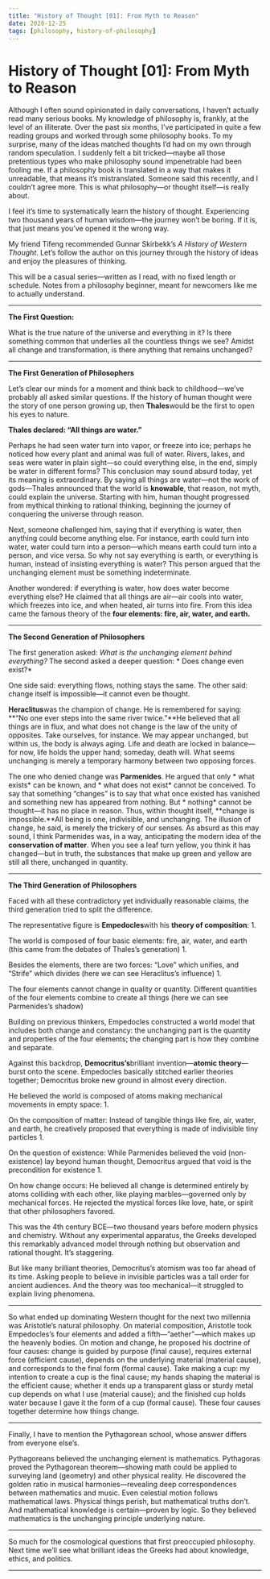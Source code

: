 ```yaml
---
title: "History of Thought [01]: From Myth to Reason"
date: 2020-12-25
tags: [philosophy, history-of-philosophy]
---
```


# History of Thought [01]: From Myth to Reason


Although I often sound opinionated in daily conversations, I haven’t actually read many serious books. My knowledge of philosophy is, frankly, at the level of an illiterate. Over the past six months, I’ve participated in quite a few reading groups and worked through some philosophy books. To my surprise, many of the ideas matched thoughts I’d had on my own through random speculation. I suddenly felt a bit tricked—maybe all those pretentious types who make philosophy sound impenetrable had been fooling me. If a philosophy book is translated in a way that makes it unreadable, that means it’s mistranslated. Someone said this recently, and I couldn’t agree more. This is what philosophy—or thought itself—is really about.

I feel it’s time to systematically learn the history of thought. Experiencing two thousand years of human wisdom—the journey won’t be boring. If it is, that just means you’ve opened it the wrong way.

My friend Tifeng recommended Gunnar Skirbekk’s *A History of Western Thought*. Let’s follow the author on this journey through the history of ideas and enjoy the pleasures of thinking.

This will be a casual series—written as I read, with no fixed length or schedule. Notes from a philosophy beginner, meant for newcomers like me to actually understand.

---

**The First Question:**

What is the true nature of the universe and everything in it? Is there something common that underlies all the countless things we see? Amidst all change and transformation, is there anything that remains unchanged?

---

**The First Generation of Philosophers**

Let’s clear our minds for a moment and think back to childhood—we’ve probably all asked similar questions. If the history of human thought were the story of one person growing up, then **Thales**would be the first to open his eyes to nature.

**Thales declared: “All things are water.”**

Perhaps he had seen water turn into vapor, or freeze into ice; perhaps he noticed how every plant and animal was full of water. Rivers, lakes, and seas were water in plain sight—so could everything else, in the end, simply be water in different forms? This conclusion may sound absurd today, yet its meaning is extraordinary. By saying all things are water—not the work of gods—Thales announced that the world is **knowable**, that reason, not myth, could explain the universe. Starting with him, human thought progressed from mythical thinking to rational thinking, beginning the journey of conquering the universe through reason.

Next, someone challenged him, saying that if everything is water, then anything could become anything else. For instance, earth could turn into water, water could turn into a person—which means earth could turn into a person, and vice versa. So why not say everything is earth, or everything is human, instead of insisting everything is water? This person argued that the unchanging element must be something indeterminate.

Another wondered: if everything is water, how does water become everything else? He claimed that all things are air—air cools into water, which freezes into ice, and when heated, air turns into fire. From this idea came the famous theory of the **four elements: fire, air, water, and earth.**

---

**The Second Generation of Philosophers**

The first generation asked: *What is the unchanging element behind everything?* The second asked a deeper question: * Does change even exist?*

One side said: everything flows, nothing stays the same. The other said: change itself is impossible—it cannot even be thought.

**Heraclitus**was the champion of change. He is remembered for saying: **“No one ever steps into the same river twice.”**He believed that all things are in flux, and what does not change is the law of the unity of opposites. Take ourselves, for instance. We may appear unchanged, but within us, the body is always aging. Life and death are locked in balance—for now, life holds the upper hand; someday, death will. What seems unchanging is merely a temporary harmony between two opposing forces.

The one who denied change was **Parmenides**. He argued that only * what exists* can be known, and * what does not exist* cannot be conceived. To say that something “changes” is to say that what once existed has vanished and something new has appeared from nothing. But * nothing* cannot be thought—it has no place in reason. Thus, within thought itself, **change is impossible.**All being is one, indivisible, and unchanging. The illusion of change, he said, is merely the trickery of our senses. As absurd as this may sound, I think Parmenides was, in a way, anticipating the modern idea of the **conservation of matter**. When you see a leaf turn yellow, you think it has changed—but in truth, the substances that make up green and yellow are still all there, unchanged in quantity.

---

**The Third Generation of Philosophers**

Faced with all these contradictory yet individually reasonable claims, the third generation tried to split the difference.

The representative figure is **Empedocles**with his **theory of composition**:
1. 

The world is composed of four basic elements: fire, air, water, and earth (this came from the debates of Thales’s generation)
1. 

Besides the elements, there are two forces: “Love” which unifies, and “Strife” which divides (here we can see Heraclitus’s influence)
1. 

The four elements cannot change in quality or quantity. Different quantities of the four elements combine to create all things (here we can see Parmenides’s shadow)

Building on previous thinkers, Empedocles constructed a world model that includes both change and constancy: the unchanging part is the quantity and properties of the four elements; the changing part is how they combine and separate.

Against this backdrop, **Democritus’s**brilliant invention—**atomic theory**—burst onto the scene. Empedocles basically stitched earlier theories together; Democritus broke new ground in almost every direction.

He believed the world is composed of atoms making mechanical movements in empty space:
1. 

On the composition of matter: Instead of tangible things like fire, air, water, and earth, he creatively proposed that everything is made of indivisible tiny particles
1. 

On the question of existence: While Parmenides believed the void (non-existence) lay beyond human thought, Democritus argued that void is the precondition for existence
1. 

On how change occurs: He believed all change is determined entirely by atoms colliding with each other, like playing marbles—governed only by mechanical forces. He rejected the mystical forces like love, hate, or spirit that other philosophers favored.

This was the 4th century BCE—two thousand years before modern physics and chemistry. Without any experimental apparatus, the Greeks developed this remarkably advanced model through nothing but observation and rational thought. It’s staggering.

But like many brilliant theories, Democritus’s atomism was too far ahead of its time. Asking people to believe in invisible particles was a tall order for ancient audiences. And the theory was too mechanical—it struggled to explain living phenomena.

---

So what ended up dominating Western thought for the next two millennia was Aristotle’s natural philosophy. On material composition, Aristotle took Empedocles’s four elements and added a fifth—”aether”—which makes up the heavenly bodies. On motion and change, he proposed his doctrine of four causes: change is guided by purpose (final cause), requires external force (efficient cause), depends on the underlying material (material cause), and corresponds to the final form (formal cause). Take making a cup: my intention to create a cup is the final cause; my hands shaping the material is the efficient cause; whether it ends up a transparent glass or sturdy metal cup depends on what I use (material cause); and the finished cup holds water because I gave it the form of a cup (formal cause). These four causes together determine how things change.

---

Finally, I have to mention the Pythagorean school, whose answer differs from everyone else’s.

Pythagoreans believed the unchanging element is mathematics. Pythagoras proved the Pythagorean theorem—showing math could be applied to surveying land (geometry) and other physical reality. He discovered the golden ratio in musical harmonies—revealing deep correspondences between mathematics and music. Even celestial motion follows mathematical laws. Physical things perish, but mathematical truths don’t. And mathematical knowledge is certain—proven by logic. So they believed mathematics is the unchanging principle underlying nature.

---

So much for the cosmological questions that first preoccupied philosophy. Next time we’ll see what brilliant ideas the Greeks had about knowledge, ethics, and politics.

---
